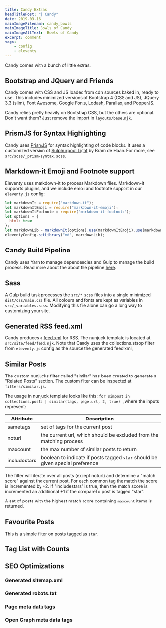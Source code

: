 ```yaml
---
title: Candy Extras
headTitlePost: "| Candy"
date: 2019-03-16
mainImageFilename: candy_bowls
mainImageTitle: Bowls of Candy
mainImageAltText:  Bowls of Candy
excerpt: comment
tags:
    - config
    - eleventy
---
```

<!--excerpt-->
Candy comes with a bunch of little extras.<!--end-excerpt-->

## Bootstrap and JQuery and Friends

Candy comes with CSS and JS loaded from cdn sources baked in, ready to use. This includes minimized versions of Bootstrap 4 (CSS and JS), JQuery 3.3 (slim), Font Awesome, Google Fonts, Lodash, Parallax, and PopperJS.

Candy relies pretty heavily on Bootstrap CSS, but the others are optional. Don't want them? Just remove the import in `layouts/base.njk`. 

## PrismJS for Syntax Highlighting

Candy uses [PrismJS](https://prismjs.com/) for syntax highlighting of code blocks. It uses a customized version of [Sulphurpool Light](https://github.com/PrismJS/prism-themes/blob/master/themes/prism-base16-ateliersulphurpool.light.css) by Bram de Haan. For more, see `src/scss/_prism-syntax.scss`.

## Markdown-it Emoji and Footnote support

Eleventy uses markdown-it to process Markdown files. Markdown-it supports plugins, and we include emoji and footnote support in our `eleventy.js` config:

``` js
let markdownIt = require("markdown-it");
let markdownItEmoji = require("markdown-it-emoji");
let markdownItFootnote = require("markdown-it-footnote");
let options = {
  html: true
};
let markdownLib = markdownIt(options).use(markdownItEmoji).use(markdownItFootnote);
eleventyConfig.setLibrary("md", markdownLib);
```

## Candy Build Pipeline

Candy uses Yarn to manage dependencies and Gulp to manage the build process. Read more about the about the pipeline [here](/blog/candy-build-pipeline).

## Sass

A Gulp build task processes the `src/*.scss` files into a single minimized `dist/css/main.css` file. All colours and fonts are kept as variables in `src/_variables.scss`. Modifying this file alone can go a long way to customizing your site. 

## Generated RSS feed.xml

Candy produces a [feed.xml](/feed.xml) for RSS. The nunjuck template is located at `src/site/feed/feed.njk`. Note that Candy uses the collections.stsop filter from `eleventy.js` config as the source the generated feed.xml, 

## Similar Posts

The custom nunjucks filter called "similar" has been created to generate a "Related Posts" section. The custom filter can be inspected at `filters/similar.js`.

The usage in nunjuck template looks like this: `for simpost in collections.posts | similar(tags, page.url, 2, true) `, where the inputs represent:

| Attribute | Description |
| --- | --- |
| sametags | set of tags for the current post |
| noturl | the current url, which should be excluded from the matching process |
| maxcount | the max number of similar posts to return | 
| includestars | boolean to indicate if posts tagged `star` should be given special preference |

The filter will iterate over all posts (except noturl) and determine a "match score" against the current post. For each common tag the match the score is incremented by +2. If "includestars" is true, then the match score is incremented an additiional +1 if the compareTo post is tagged "star". 

A set of posts with the highest match score containing `maxcount` items is returned.

## Favourite Posts

This is a simple filter on posts tagged as `star`.

## Tag List with Counts

## SEO Optimizations

### Generated sitemap.xml

### Generated robots.txt

### Page meta data tags

### Open Graph meta data tags





